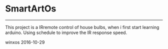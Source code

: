 # SmartArtOs #
----------
This project is a IRremote control of house bulbs, when i first start learning arduino. Using schedule to improve  the IR response speed.

winxos 2016-10-29
